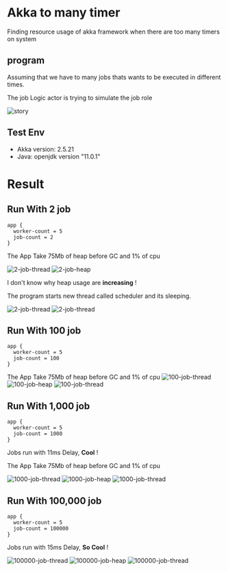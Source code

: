 # Akka to many timer

Finding resource usage of akka framework
when there are too many timers on system

## program
Assuming that we have to many jobs thats wants to be executed in different times.

The job Logic actor is trying to simulate the job role

![story](img/story.png)


## Test Env
* Akka version: 2.5.21
* Java: openjdk version "11.0.1"

# Result

## Run With 2 job

```
app {
  worker-count = 5
  job-count = 2
}
```

The App Take 75Mb of heap before GC and 1% of cpu

![2-job-thread](img/2-JobTop.png)
![2-job-heap](img/2-JobMemory.png)

I don't know why heap usage are **increasing** !

The program starts new thread called scheduler and its sleeping.

![2-job-thread](img/2-JobThreads.png)
![2-job-thread](img/2-Job-ThreadColors.png)


## Run With 100 job

```
app {
  worker-count = 5
  job-count = 100
}
```

The App Take 75Mb of heap before GC and 1% of cpu
![100-job-thread](img/100-JobTop.png)
![100-job-heap](img/100-JobMemory.png)
![100-job-thread](img/100-JobThreads.png)


## Run With 1,000 job

```
app {
  worker-count = 5
  job-count = 1000
}
```
Jobs run with 11ms Delay, **Cool** !

The App Take 75Mb of heap before GC and 1% of cpu

![1000-job-thread](img/1000-JobTop.png)
![1000-job-heap](img/1000-JobMemory.png)
![1000-job-thread](img/1000-JobThreads.png)


## Run With 100,000 job

```
app {
  worker-count = 5
  job-count = 100000
}
```

Jobs run with 15ms Delay, **So Cool** !

![100000-job-thread](img/100000-JobTop.png)
![100000-job-heap](img/100000-JobMemory.png)
![100000-job-thread](img/100000-JobThreads.png)

